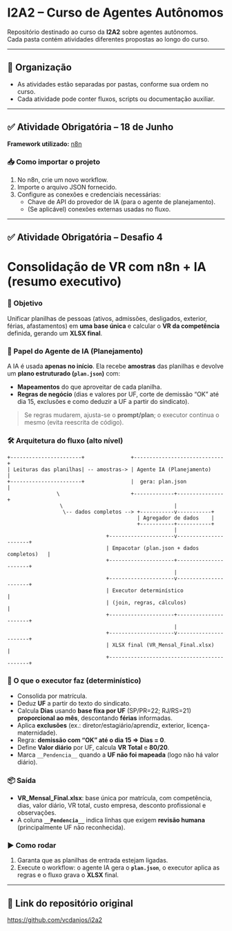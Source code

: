 # I2A2 – Curso de Agentes Autônomos

Repositório destinado ao curso da **I2A2** sobre agentes autônomos.  
Cada pasta contém atividades diferentes propostas ao longo do curso.

---

## 📁 Organização

- As atividades estão separadas por pastas, conforme sua ordem no curso.
- Cada atividade pode conter fluxos, scripts ou documentação auxiliar.

---

## ✅ Atividade Obrigatória – 18 de Junho

**Framework utilizado:** [n8n](https://n8n.io/)

### 📥 Como importar o projeto

1. No n8n, crie um novo workflow.
2. Importe o arquivo JSON fornecido.
3. Configure as conexões e credenciais necessárias:
   - Chave de API do provedor de IA (para o agente de planejamento).
   - (Se aplicável) conexões externas usadas no fluxo.

---

## ✅ Atividade Obrigatória – Desafio 4  
# Consolidação de VR com n8n + IA (resumo executivo)

### 🎯 Objetivo
Unificar planilhas de pessoas (ativos, admissões, desligados, exterior, férias, afastamentos) em **uma base única** e calcular o **VR da competência** definida, gerando um **XLSX final**.

### 🧠 Papel do Agente de IA (Planejamento)
A IA é usada **apenas no início**. Ela recebe **amostras** das planilhas e devolve um **plano estruturado (`plan.json`)** com:
- **Mapeamentos** do que aproveitar de cada planilha.
- **Regras de negócio** (dias e valores por UF, corte de demissão “OK” até dia 15, exclusões e como deduzir a UF a partir do sindicato).

> Se regras mudarem, ajusta-se o **prompt/plan**; o executor continua o mesmo (evita reescrita de código).

### 🛠️ Arquitetura do fluxo (alto nível)

    +-----------------------+               +-----------------------------+
    | Leituras das planilhas| -- amostras-> | Agente IA (Planejamento)    |
    +-----------------------+               |  gera: plan.json            |
                    \                       +-------------+---------------+
                     \                                    |
                      \-- dados completos --> +-----------v-----------+
                                              | Agregador de dados    |
                                              +-----------+-----------+
                                                          |
                                    +---------------------v----------------------+
                                    | Empacotar (plan.json + dados completos)   |
                                    +---------------------+----------------------+
                                                          |
                                    +---------------------v----------------------+
                                    | Executor determinístico                    |
                                    | (join, regras, cálculos)                   |
                                    +---------------------+----------------------+
                                                          |
                                    +---------------------v----------------------+
                                    | XLSX final (VR_Mensal_Final.xlsx)         |
                                    +--------------------------------------------+



### 🧮 O que o executor faz (determinístico)
- Consolida por matrícula.
- Deduz **UF** a partir do texto do sindicato.
- Calcula **Dias** usando **base fixa por UF** (SP/PR=22; RJ/RS=21) **proporcional ao mês**, descontando **férias** informadas.
- Aplica **exclusões** (ex.: diretor/estagiário/aprendiz, exterior, licença-maternidade).
- Regra: **demissão com “OK” até o dia 15 ⇒ Dias = 0**.
- Define **Valor diário** por UF, calcula **VR Total** e **80/20**.
- Marca `__Pendencia__` quando a **UF não foi mapeada** (logo não há valor diário).

### 📦 Saída
- **VR_Mensal_Final.xlsx**: base única por matrícula, com competência, dias, valor diário, VR total, custo empresa, desconto profissional e observações.
- A coluna **`__Pendencia__`** indica linhas que exigem **revisão humana** (principalmente UF não reconhecida).

### ▶️ Como rodar
1. Garanta que as planilhas de entrada estejam ligadas.
2. Execute o workflow: o agente IA gera o **`plan.json`**, o executor aplica as regras e o fluxo grava o **XLSX** final.

---

## 🔗 Link do repositório original
https://github.com/vcdanjos/i2a2
